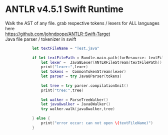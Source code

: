 
# ANTLR v4.5.1 Swift Runtime


Walk the AST of any file. grab respective tokens / lexers for ALL languages here    
https://github.com/johndpope/ANTLR-Swift-Target    
Java file parser / tokenizer in swift     

```swift
            let textFileName = "Test.java"
            
            if let textFilePath = Bundle.main.path(forResource: textFileName, ofType: nil) {
                let lexer =  Java8Lexer(ANTLRFileStream(textFilePath))
                print("lexer:",lexer)
                let tokens =  CommonTokenStream(lexer)
                let parser = try Java8Parser(tokens)
               
                let tree = try parser.compilationUnit()
                print("tree:",tree)
                
                let walker = ParseTreeWalker()
                let java8walker = Java8Walker()
                try walker.walk(java8walker,tree)
                
            } else {
                print("error occur: can not open \(textFileName)")
            }

        

```

